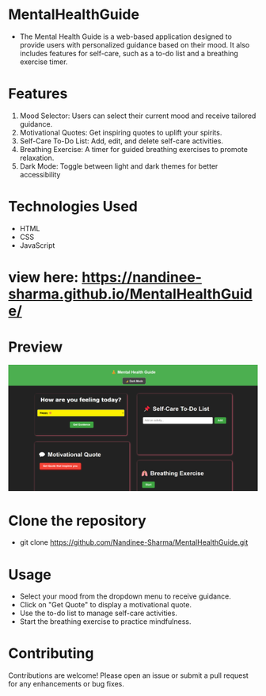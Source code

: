 # MentalHealthGuide
 - The Mental Health Guide is a web-based application designed to provide users with personalized guidance based on their mood. It also includes features for self-care, such as a to-do list and a breathing exercise timer.


# Features
 1. Mood Selector: Users can select their current mood and receive tailored guidance.
 2. Motivational Quotes: Get inspiring quotes to uplift your spirits.
 3. Self-Care To-Do List: Add, edit, and delete self-care activities.
 4. Breathing Exercise: A timer for guided breathing exercises to promote relaxation.
 5. Dark Mode: Toggle between light and dark themes for better accessibility

# Technologies Used
 - HTML
 - CSS
 - JavaScript

# view here: https://nandinee-sharma.github.io/MentalHealthGuide/

# Preview
![alt text](preview.png)

# Clone the repository
 - git clone https://github.com/Nandinee-Sharma/MentalHealthGuide.git

# Usage
 - Select your mood from the dropdown menu to receive guidance.
 - Click on "Get Quote" to display a motivational quote.
 - Use the to-do list to manage self-care activities.
 - Start the breathing exercise to practice mindfulness.


# Contributing
Contributions are welcome! Please open an issue or submit a pull request for any enhancements or bug fixes.